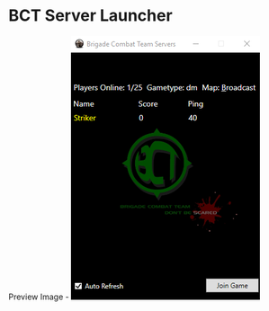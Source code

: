 # BCT Server Launcher



















Preview Image -
![Alt text](/BCT/preview.png?raw=true "Preview")
